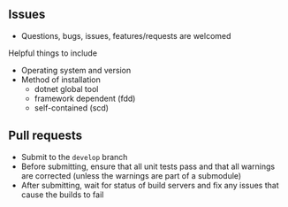 ## Issues
- Questions, bugs, issues, features/requests are welcomed

Helpful things to include
- Operating system and version
- Method of installation
  - dotnet global tool
  - framework dependent (fdd)
  - self-contained (scd)

## Pull requests
- Submit to the `develop` branch
- Before submitting, ensure that all unit tests pass and that all warnings are corrected (unless the warnings are part of a submodule)
- After submitting, wait for status of build servers and fix any issues that cause the builds to fail
